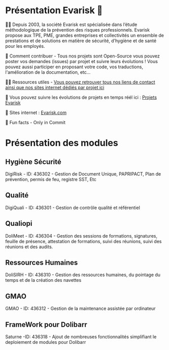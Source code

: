 # Présentation Evarisk 👋

🙋‍♀️ Depuis 2003, la société Evarisk est spécialisée dans l’étude méthodologique de la prévention des risques professionnels. Evarisk propose aux TPE, PME, grandes entreprises et collectivités un ensemble de prestations et de solutions en matière de sécurité, d’hygiène et de santé pour les employés.

🌈 Comment contribuer - Tous nos projets sont Open-Source vous pouvez poster vos demandes (issues) par projet et suivre leurs évolutions ! Vous pouvez aussi participer en proposant votre code, vos traductions, l'amélioration de la documentation, etc...

👩‍💻 Ressources utiles - [Vous pouvez retrouver tous nos liens de contact ainsi que nos sites internet dédiés par projet ici](https://www.evarisk.com/linktree)

🧙 Vous pouvez suivre les évolutions de projets en temps réél ici : [Projets Evarisk](https://github.com/orgs/Evarisk/projects/40/views/1?layout=board)

👩‍ Sites internet : [Evarisk.com](https://www.evarisk.com/) 

🍿 Fun facts - Only in Commit

# Présentation des modules
## Hygiène Sécurité
DigiRisk - ID: 436302 - Gestion de Document Unique, PAPRIPACT, Plan de prévention, permis de feu, registre SST, Etc
## Qualité
DigiQuali - ID: 436301 - Gestion de contrôle qualité et référentiel
## Qualiopi
DoliMeet - ID: 436304 - Gestion des sessions de formations, signatures, feuille de présence, attestation de formations, suivi des réunions, suivi des réunions et des audits.
## Ressources Humaines
DoliSIRH - ID: 436310 - Gestion des ressources humaines, du pointage du temps et de la création des navettes
## GMAO
GMAO - ID: 436312 - Gestion de la maintenance assistée par ordinateur
## FrameWork pour Dolibarr
Saturne -ID: 436318 - Ajout de nombreuses fonctionnalités simplifiant le deploiement de modules pour Dolibarr







